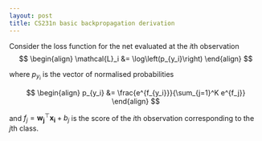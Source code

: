 ```yaml
---
layout: post
title: CS231n basic backpropagation derivation
---
```

Consider the loss function for the net evaluated at the $i$th observation
$$
\begin{align}
\mathcal{L}_i &= \log\left(p_{y_i}\right)
\end{align}
$$

where $p_{y_i}$ is the vector of normalised probabilities

$$
\begin{align}
p_{y_i} &= \frac{e^{f_{y_i}}}{\sum_{j=1}^K e^{f_j}}
\end{align}
$$

and $f_j = \bm{w_j}^\top \bm{x_i} + b_j$ is the score of the $i$th observation corresponding to the $j$th class.


